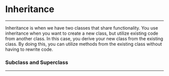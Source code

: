 # Inheritance
<hr>

Inheritance is when we have two classes that share functionality. You use inheritance when you want to create a new class, but utilize existing code from another class. In this case, you derive your new class from the existing class. By doing this, you can utilize methods from the existing class without having to rewrite code.

### Subclass and Superclass
<hr>